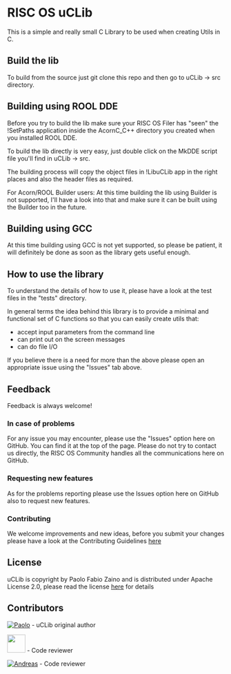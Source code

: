 # RISC OS uCLib

This is a simple and really small C Library to be used when creating Utils in C.

## Build the lib
To build from the source just git clone this repo and then go to uCLib -> src directory.

## Building using ROOL DDE
Before you try to build the lib make sure your RISC OS Filer has "seen" the !SetPaths application inside the AcornC_C++ directory you created when you installed ROOL DDE.

To build the lib directly is very easy, just double click on the MkDDE script file you'll find in uCLib -> src.

The building process will copy the object files in !LibuCLib app in the right places and also the header files as required.

For Acorn/ROOL Builder users:
At this time building the lib using Builder is not supported, I'll have a look into that and make sure it can be built using the Builder too in the future.

## Building using GCC
At this time building using GCC is not yet supported, so please be patient, it will definitely be done as soon as the library gets useful enough.

## How to use the library
To understand the details of how to use it, please have a look at the test files in the "tests" directory.

In general terms the idea behind this library is to provide a minimal and functional set of C functions so that you can easily create utils that:
- accept input parameters from the command line
- can print out on the screen messages
- can do file I/O

If you believe there is a need for more than the above please open an appropriate issue using the "Issues" tab above.

## Feedback
Feedback is always welcome!

### In case of problems
For any issue you may encounter, please use the "Issues" option here on GitHub. You can find it at the top of the page. Please do not try to contact us directly, the RISC OS Community handles all the communications here on GitHub.

### Requesting new features
As for the problems reporting please use the Issues option here on GitHub also to request new features.

### Contributing
We welcome improvements and new ideas, before you submit your changes please have a look at the Contributing Guidelines [here](./CONTRIBUTING.md)

## License
uCLib is copyright by Paolo Fabio Zaino and is distributed under Apache License 2.0, please read the license [here](./LICENSE) for details

## Contributors
[![Paolo](https://avatars2.githubusercontent.com/u/8824337?s=42&v=4)](https://github.com/pzaino)  - uCLib original author

[<img src="https://avatars2.githubusercontent.com/u/72400477?s=42&v=4" width="42" caption="InteractiveYelp">](https://github.com/InteractiveYelp)  - Code reviewer

[![Andreas](https://avatars2.githubusercontent.com/u/358614?s=42&v=4)](https://github.com/skymandr)  - Code reviewer

